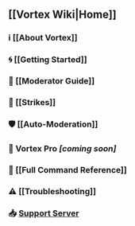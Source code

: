 ## [[Vortex Wiki|Home]]

### ℹ [[About Vortex]]

### 🌀 [[Getting Started]]

### 🔨 [[Moderator Guide]]

### 🚩 [[Strikes]]

### 🛡 [[Auto-Moderation]]

### 🌟 Vortex Pro *[coming soon]*

### 📄 [[Full Command Reference]]

### ⚠ [[Troubleshooting]]

### 📥 [Support Server](https://discord.gg/0p9LSGoRLu6Pet0k)